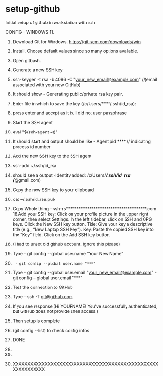 # setup-github
Initial setup of github in workstation with ssh

CONFIG - WINDOWS 11.

1. Download Git for Windows. https://git-scm.com/downloads/win
2. Install. Choose default values since so many options available.
3. Open gitbash.
4. Generate a new SSH key
5.   ssh-keygen -t rsa -b 4096 -C "your_new_email@example.com" //(email associated with your new GitHub)
6.   It should show - Generating public/private rsa key pair.
7.   Enter file in which to save the key (/c/Users/****/.ssh/id_rsa):
8.   press enter and accept as it is. I did not user passphrase
9. Start the SSH agent
10.   eval "$(ssh-agent -s)"
11.   It should start and output should be like - Agent pid **** // indicating process id number
12. Add the new SSH key to the SSH agent
13.   ssh-add ~/.ssh/id_rsa
14.   should see a output -Identity added: /c/Users/***/.ssh/id_rsa (***@gmail.com)
15. Copy the new SSH key to your clipboard
16.   cat ~/.ssh/id_rsa.pub
17.   Copy Whole thing - ssh-rs**************************************.com
18.Add your SSH key:
    Click on your profile picture in the upper right corner, then select Settings.
    In the left sidebar, click on SSH and GPG keys.
    Click the New SSH key button.
    Title: Give your key a descriptive title (e.g., “New Laptop SSH Key”).
    Key: Paste the copied SSH key into the “Key” field.
    Click on the Add SSH key button.
19. (I had to unset old github account. ignore this please)
20. Type - git config --global user.name "Your New Name"
21.      - git config --global user.name "***"
   
22. Type - git config --global user.email "your_new_email@example.com"
         - git config --global user.email "***"
   
23. Test the connection to GitHub
24.   Type - ssh -T git@github.com
25. If you see response (Hi YOURNAME! You've successfully authenticated, but GitHub does not provide shell access.)
26.   Then setup is complete
27.   (git config --list) to check config infos
28. DONE
29. 
30. 
31. XXXXXXXXXXXXXXXXXXXXXXXXXXXXXXXXXXXXXXXXXXXXXXXXXXXXXXXXXXXXX


















